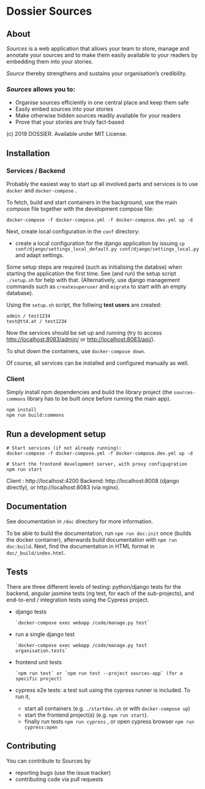 Dossier Sources
===============

About
-----

*Sources* is a web application that allows your team to store, manage and annotate your sources and to make them easily available to your readers by embedding them into your stories.

*Source* thereby strengthens and sustains your organisation’s credibility.

### *Sources* allows you to:

* Organise sources efficiently in one central place and keep them safe
* Easily embed sources into your stories
* Make otherwise hidden sources readily available for your readers
* Prove that your stories are truly fact-based

(c) 2019 DOSSIER. Available under MIT License.

Installation
------------

### Services / Backend

Probably the easiest way to start up all involved parts and services is to
use `docker` and `docker-compose` .

To fetch, build and start containers in the background, use the main compose
file together with the development compose file:

   `docker-compose -f docker-compose.yml -f docker-compose.dev.yml up -d`

Next, create local configuration in the `conf` directory:

  - create a local configuration for the django application by issuing
    `cp conf/django/settings_local_default.py conf/django/settings_local.py`
    and adapt settings.

Some setup steps are required (such as initialising the databse) when starting
the application the first time. See (and run) the setup script `./setup.sh` for
help with that. (Alternatively, use django management commands such as
`createsuperuser` and `migrate` to start with an empty database).

Using the `setup.sh` script, the follwing **test users** are created:

    admin / test1234
    test@tt4.at / test1234

Now the services should be set up and running (try to access
[http://localhost:8083/admin/](http://localhost:8083/admin/) or
[http://localhost:8083/api/](http://localhost:8083/api/)).

To shut down the containers, use `docker-compose down`.

Of course, all services can be installed and configured manually as well.

### Client

Simply install npm dependencies and build the library project
(the `sources-commons` library has to be built once before running the main
app).

    npm install
    npm run build:commons


Run a development setup
-----------------------

    # Start services (if not already running):
    docker-compose -f docker-compose.yml -f docker-compose.dev.yml up -d

    # Start the frontend development server, with proxy configugration
    npm run start

Client : http://localhost:4200
Backend: http://localhost:8008 (django directly), or http://localhost:8083 (via nginx).


Documentation
-------------

See documentation in `/doc` directory for more information.

To be able to build the documentation, run `npm run doc:init` once (builds the docker container),
afterwards build documentation with `npm run doc:build`.
Next, find the documentation in HTML format in `doc/_build/index.html`.

Tests
-----

There are three different levels of testing: python/django tests for the backend,
angular jasmine tests (ng test, for each of the sub-projects), and
end-to-end / integration tests using the Cypress project.

 - django tests

       `docker-compose exec webapp /code/manage.py test`

 - run a single django test

       `docker-compose exec webapp /code/manage.py test organisation.tests`

 - frontend unit tests

       `npm run test` or `npm run test --project sources-app` (for a specific project)

 - cypress e2e tests: a test suit using the cypress runner is included. To run it,

     - start all containers (e.g. `./startdev.sh` or with `docker-compose up`)
     - start the frontend project(s) (e.g. `npm run start`).
     - finally run tests `npm run cypress` , or open cypress browser `npm run cypress:open`

Contributing
------------

You can contribute to Sources by

 - reporting bugs (use the issue tracker)
 - contributing code via pull requests






